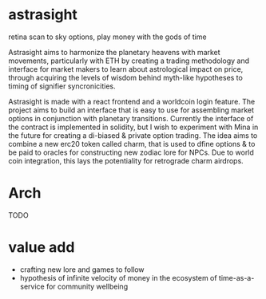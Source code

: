 # astrasight
retina scan to sky options, play money with the gods of time

Astrasight aims to harmonize the planetary heavens with market movements, particularly with ETH by creating a trading methodology and interface for market makers to learn about astrological impact on price, through acquiring the levels of wisdom behind myth-like hypotheses to timing of signifier syncronicities.

Astrasight is made with a react frontend and a worldcoin login feature. The project aims to build an interface that is easy to use for assembling market options in conjunction with planetary transitions. Currently the interface of the contract is implemented in solidity, but I wish to experiment with Mina in the future for creating a di-biased & private option trading. The idea aims to combine a new erc20 token called charm, that is used to dfine options & to be paid to oracles for constructing new zodiac lore for NPCs. Due to world coin integration, this lays the potentiality for retrograde charm airdrops.

# Arch
TODO

# value add
- crafting new lore and games to follow
- hypothesis of infinite velocity of money in the ecosystem of time-as-a-service for community wellbeing
